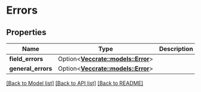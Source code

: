 # Errors

## Properties

Name | Type | Description | Notes
------------ | ------------- | ------------- | -------------
**field_errors** | Option<[**Vec<crate::models::Error>**](Error.md)> |  | [optional]
**general_errors** | Option<[**Vec<crate::models::Error>**](Error.md)> |  | [optional]

[[Back to Model list]](../README.md#documentation-for-models) [[Back to API list]](../README.md#documentation-for-api-endpoints) [[Back to README]](../README.md)


